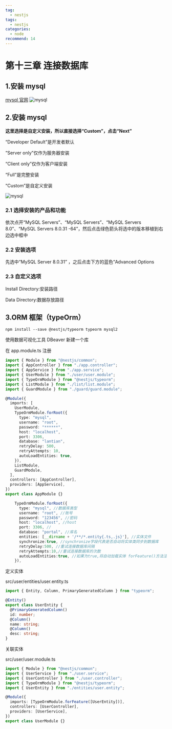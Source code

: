 ```yaml
---
tag:
  - nestjs
tags:
  - nestjs
categories:
  - node
recommend: 14
---
```


# 第十三章 连接数据库

## 1.安装 mysql

[mysql 官网](https://downloads.mysql.com/archives/installer/)
![mysql](/mysql/mysql_database.webp)

## 2.安装 mysql

**这里选择是自定义安装，所以直接选择“Custom”，点击“Next”**

“Developer Default”是开发者默认

“Server only”仅作为服务器安装

“Client only”仅作为客户端安装

“Full”是完整安装

“Custom”是自定义安装

![mysql](/mysql/mysql_custom.webp)

### 2.1 选择安装的产品和功能

依次点开“MySQL Servers”、“MySQL Servers”、“MySQL Servers 8.0”、“MySQL Servers 8.0.31 -64”，然后点击绿色箭头将选中的版本移植到右边选中框中

### 2.2 安装选项

先选中“MySQL Server 8.0.31” ，之后点击下方的蓝色“Advanced Options

### 2.3 自定义选项

Install Directory:安装路径

Data Directory:数据存放路径

## 3.ORM 框架（typeOrm）

```
npm install --save @nestjs/typeorm typeorm mysql2
```

使用数据可视化工具 DBeaver 新建一个库

在 app.module.ts 注册

```ts
import { Module } from "@nestjs/common";
import { AppController } from "./app.controller";
import { AppService } from "./app.service";
import { UserModule } from "./user/user.module";
import { TypeOrmModule } from "@nestjs/typeorm";
import { ListModule } from "./list/list.module";
import { GuardModule } from "./guard/guard.module";

@Module({
  imports: [
    UserModule,
    TypeOrmModule.forRoot({
      type: "mysql",
      username: "root",
      password: "******",
      host: "localhost",
      port: 3306,
      database: "lantian",
      retryDelay: 500,
      retryAttempts: 10,
      autoLoadEntities: true,
    }),
    ListModule,
    GuardModule,
  ],
  controllers: [AppController],
  providers: [AppService],
})
export class AppModule {}
```

```ts
    TypeOrmModule.forRoot({
      type: "mysql", //数据库类型
      username: "root", //账号
      password: "123456", //密码
      host: "localhost", //host
      port: 3306, //
      database: "portal", //库名
      entities: [__dirname + '/**/*.entity{.ts,.js}'], //实体文件
      synchronize:true, //synchronize字段代表是否自动将实体类同步到数据库
      retryDelay:500, //重试连接数据库间隔
      retryAttempts:10,//重试连接数据库的次数
      autoLoadEntities:true, //如果为true,将自动加载实体 forFeature()方法注册的每个实体都将自动添加到配置对象的实体数组中
    }),
```

定义实体

src/user/entities/user.entity.ts

```ts
import { Entity, Column, PrimaryGeneratedColumn } from "typeorm";

@Entity()
export class UserEntity {
  @PrimaryGeneratedColumn()
  id: number;
  @Column()
  name: string;
  @Column()
  desc: string;
}
```

关联实体

src/user/user.module.ts

```ts
import { Module } from "@nestjs/common";
import { UserService } from "./user.service";
import { UserController } from "./user.controller";
import { TypeOrmModule } from "@nestjs/typeorm";
import { UserEntity } from "./entities/user.entity";

@Module({
  imports: [TypeOrmModule.forFeature([UserEntity])],
  controllers: [UserController],
  providers: [UserService],
})
export class UserModule {}
```
